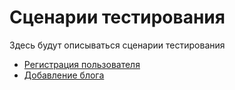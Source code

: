 # Сценарии тестирования
Здесь будут описываться сценарии тестирования
- [Регистрация пользователя](</test-cases/userRegistration.md>)
- [Добавление блога](</test-cases/addingPublication.md>)
